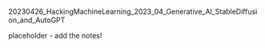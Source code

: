 20230426_HackingMachineLearning_2023_04_Generative_AI_StableDiffusion_and_AutoGPT

placeholder - add the notes!
